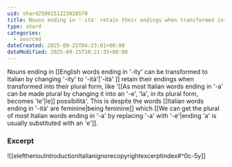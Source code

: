 ```yaml
---
uid: shard2509251223010570
title: Nouns ending in '-ità' retain their endings when transformed into their plural form, like 'le possibilità'
type: shard
categories:
  - sourced
dateCreated: 2025-09-25T04:23:01+00:00
dateModified: 2025-09-25T10:21:35+00:00
---
```

Nouns ending in [[English words ending in '-ity' can be transformed to Italian by changing '-ity' to '-ità'|'-ità' ]] retain their endings when transformed into their plural form, like '[[As most Italian words ending in '-a' can be made plural by changing it into an '-e', 'la', in its plural form, becomes 'le'|le]] possibilità'. This is despite the words [[Italian words ending in '-ità' are feminine|being feminine]] which [[We can get the plural of most Italian words ending in '-a' by replacing '-a' with '-e'|ending 'a' is usually substituted with an 'e']].

### Excerpt
![[eleftheriouIntroductionItalianignorecopyrightexcerptindex#^0c-5y]]